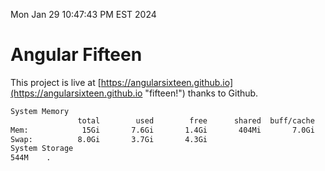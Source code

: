 Mon Jan 29 10:47:43 PM EST 2024

# Angular Fifteen


This project is live at [https://angularsixteen.github.io](https://angularsixteen.github.io "fifteen!") thanks to Github.

```bash
System Memory
               total        used        free      shared  buff/cache   available
Mem:            15Gi       7.6Gi       1.4Gi       404Mi       7.0Gi       7.7Gi
Swap:          8.0Gi       3.7Gi       4.3Gi
System Storage
544M	.
```
